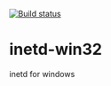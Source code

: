 [![Build status](https://ci.appveyor.com/api/projects/status/6fq5on94pp3i87kj?svg=true&passingText=MSVC%20Passing&failingText=MSVC%20Failing&pendingText=MSVC%20Pending)](https://ci.appveyor.com/project/adamyg/inetd-win32-msvc/)

# inetd-win32
inetd for windows
